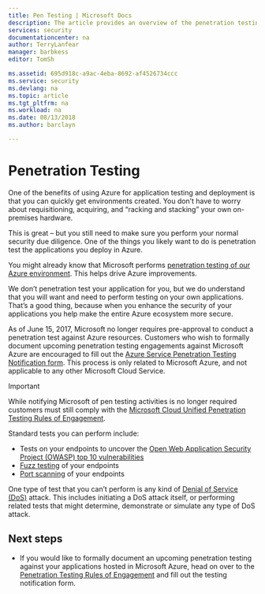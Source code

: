 ```yaml
---
title: Pen Testing | Microsoft Docs
description: The article provides an overview of the penetration testing (pentest) process and how perform pentest against your apps running in Azure infrastructure.
services: security
documentationcenter: na
author: TerryLanfear
manager: barbkess
editor: TomSh

ms.assetid: 695d918c-a9ac-4eba-8692-af4526734ccc
ms.service: security
ms.devlang: na
ms.topic: article
ms.tgt_pltfrm: na
ms.workload: na
ms.date: 08/13/2018
ms.author: barclayn

---
```

# Penetration Testing
One of the benefits of using Azure for application testing and deployment is that you can quickly get environments created. You don’t have to worry about requisitioning, acquiring, and “racking and stacking” your own on-premises hardware.

This is great – but you still need to make sure you perform your normal security due diligence. One of the things you likely want to do is penetration test the applications you deploy in Azure.

You might already know that Microsoft performs [penetration testing of our Azure environment](https://gallery.technet.microsoft.com/Cloud-Red-Teaming-b837392e). This helps drive Azure improvements.

We don’t penetration test your application for you, but we do understand that you will want and need to perform testing on your own applications. That’s a good thing, because when you enhance the security of your applications you help make the entire Azure ecosystem more secure.

As of June 15, 2017, Microsoft no longer requires pre-approval to conduct a penetration test against Azure resources. Customers who wish to formally document upcoming penetration testing engagements against Microsoft Azure are encouraged to fill out the [Azure Service Penetration Testing Notification form](https://portal.msrc.microsoft.com/en-us/engage/pentest). This process is only related to Microsoft Azure, and not applicable to any other Microsoft Cloud Service.

>[!IMPORTANT]
>While notifying Microsoft of pen testing activities is no longer required customers must still comply with the [Microsoft Cloud Unified Penetration Testing Rules of Engagement](https://technet.microsoft.com/mt784683).

Standard tests you can perform include:

* Tests on your endpoints to uncover the [Open Web Application Security Project (OWASP) top 10 vulnerabilities](https://www.owasp.org/index.php/Category:OWASP_Top_Ten_Project)
* [Fuzz testing](https://cloudblogs.microsoft.com/microsoftsecure/2007/09/20/fuzz-testing-at-microsoft-and-the-triage-process/) of your endpoints
* [Port scanning](https://en.wikipedia.org/wiki/Port_scanner) of your endpoints

One type of test that you can’t perform is any kind of [Denial of Service (DoS)](https://en.wikipedia.org/wiki/Denial-of-service_attack) attack. This includes initiating a DoS attack itself, or performing related tests that might determine, demonstrate or simulate any type of DoS attack.

## Next steps

- If you would like to formally document an upcoming penetration testing against your applications hosted in Microsoft Azure, head on over to the [Penetration Testing Rules of Engagement](https://www.microsoft.com/msrc/pentest-rules-of-engagement?rtc=2) and fill out the testing notification form.
